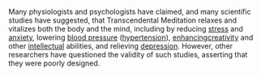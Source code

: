 Many physiologists and psychologists have claimed, and many scientific studies have suggested, that Transcendental Meditation relaxes and vitalizes both the body and the mind, including by reducing [stress](https://www.britannica.com/science/stress-psychology-and-biology) and [anxiety](https://www.britannica.com/science/anxiety), lowering [blood pressure](https://www.britannica.com/science/blood-pressure) ([hypertension](https://www.britannica.com/science/hypertension)), [enhancing](https://www.merriam-webster.com/dictionary/enhancing)[creativity](https://www.britannica.com/topic/creativity) and other [intellectual](https://www.merriam-webster.com/dictionary/intellectual) abilities, and relieving [depression](https://www.britannica.com/science/depression-psychology). However, other researchers have questioned the validity of such studies, asserting that they were poorly designed.



